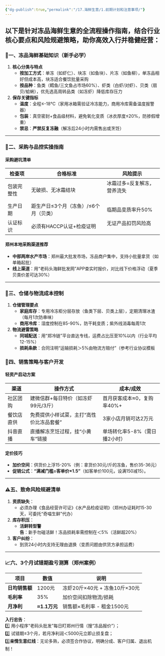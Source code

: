 ```yaml
---
{"dg-publish":true,"permalink":"/17.海鲜生意/1.前期计划和注意事项/"}
---
```


以下是针对冻品海鲜生意的全流程操作指南，结合行业核心要点和风险规避策略，助你高效入行并稳健经营：
---
### 🧊 ​**​一、冻品海鲜基础知识（新手必学）​**​
1. ​**​核心分类与特点​**​
    - ​**​按加工方式​**​：单冻（如虾仁）、块冻（如鱼块）、片冻（如鱼柳），单冻品相好但成本高，块冻适合餐饮批量采购
    - ​**​按品种​**​：鱼类（鳕鱼/三文鱼占市场60%）、虾类（白虾/对虾）、贝类（扇贝/蛤蜊），优先选高周转品类（如冻虾）降低库存压力
2. ​**​保存关键指标​**​
    - ​**​温度​**​：全程≤-18℃（家用冰箱需验证冷冻能力，商用冷库需备温度报警器）
    - ​**​包装​**​：真空密封+食品级材料，避免氧化变质（冰衣厚度≤20%，防掺假增重）
    - ​**​禁忌​**​：​**​严禁反复冻融​**​（解冻后24小时内需售出或烹饪）

---

### 🛒 ​**​二、采购与品控实操指南​**​

#### ​**​采购避坑清单​**​
| ​**​检查项​**​ | ​**​合格标准​**​          | ​**​风险提示​**​           |
| ----------- | --------------------- | ---------------------- |
| 包装完整性       | 无破损、无冰霜结块             | 冰霜过多=反复解冻，营养流失<br><br> |
| 生产日期        | 距生产日≤3个月（冻鱼）/≤6个月（贝类） | 临期品变质率升50%<br>         |
| 认证标识        | 必须有HACCP认证+检疫证明       | 无证产品扣罚风险高<br><br>      |
#### **郑州本地采购渠道推荐​**​
- ​**​中部两岸水产市场​**​：郑州最大批发市场，冻品商户集中，支持小批量拿货（如单箱起批）
- ​**​线上渠道​**​：用“老码头海鲜批发网”APP查实时报价，对比线下价格浮动（夏季贝类价差可达30%）

---
### 🚚 ​**​三、仓储与物流成本控制​**​

1. ​**​仓储管理要点​**​
    - ​**​家庭库存​**​：专用冷冻柜分层存放（鱼类下层、贝类上层），定期清理冰渣（每月1次防串味）
    - ​**​商用冷库​**​：湿度控制在85-90%，防干耗变质；紫外线消毒每周1次
2. ​**​物流避雷策略​**​
    - ​**​同城配送​**​：用“郑冷链”平台直达专线，运费占比压至10%以内（行业平均12-15%）
    - ​**​损耗条款​**​：合同注明“运输损耗＞5%由物流方赔付”（参考行业协议模板
### 🍳 ​**​四、销售策略与客户开发​**​

#### ​**​轻资产启动方案​**
| ​**​渠道​**​ | ​**​操作方式​**​          | ​**​成本/成效​**​     |
| ---------- | --------------------- | ----------------- |
| 社区团购       | 建微信群+每日特价（如冻虾99元/3斤）  | 首月获客成本≈0，复购率40%+  |
| 餐饮店直供      | 免费提供小样试菜，主打“高性价比冻品套餐” | 3家小店月销可达2万元       |
| 抖音直播       | 直播解冻烹饪过程，挂“小黄车”链接     | 单场转化率5-8%（需日播2小时） |
#### **定价技巧​**​

- ​**​加价空间​**​：供货价上浮15-20%（例：拿货价30元/斤的冻鱼，售价35-36元）
- ​**​促销公式​**​：​**​“满减门槛=客单价×1.5”​**​（如客单价100元，设满150减15）。

---

### ⚠️ ​**​五、致命风险规避清单​**​

1. ​**​资质缺失​**​：
    - 必须办理《食品经营许可证》《水产品检疫证明》（郑州办证耗时15-30天，可委托“奇喵生鲜”代办）
2. ​**​库存积压​**​：
    - ​**​活鲜转型警告​**​：新手勿碰活鲜！冻品损耗率需控制在＜5%（活鲜超20%）
3. ​**​客户纠纷​**​：
    - 到货24小时内支持无理由退换（变质问题由供货方承担运费）

---

### 📈 ​**​六、3个月试错期盈亏测算（郑州案例）​**
| **项目​**​      | ​**​数值​**​     | ​**​说明​**​            |
| ------------- | -------------- | --------------------- |
| ​**​日均销售额​**​ | 1200元          | 冻虾20斤×40元 + 冻鱼10斤×30元 |
| ​**​毛利率​**​   | 35%            | 加价空间扣除物流/损耗           |
| ​**​月净利​**​   | ​**​≈1.1万元​**​ | 销售额×毛利率 - 租金1500元     |
**入行忠告​**​：  
1️⃣ 用小程序“老码头批发”每日盯郑州行情（搜“冻品报价”）；  
2️⃣ 试错期≤3个月，若月净利润＜5000元立即止损复盘；  
3️⃣ ​**​亲情生意红线​**​：无论多熟，必须签合作协议，明确分成、客户归属、退出机制！